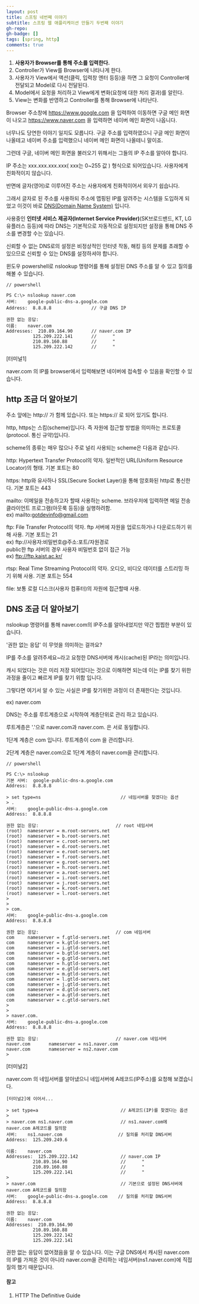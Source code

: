 ```yaml
---
layout: post
title: 스프링 네번째 이야기
subtitle: 스프링 웹 애플리케이션 만들기 두번째 이야기
gh-repo: 
gh-badge: []
tags: [spring, http]
comments: true
---
```


1. **사용자가 Browser를 통해 주소를 입력한다.**
2. Controller가 View를 Browser에 나타나게 한다.
3. 사용자가 View에서 액션(클릭, 입력창 엔터 등등)을 하면 그 요청이 Controller에 전달되고 Model로 다시 전달된다.
4. Model에서 요청을 처리하고 View에게 변화(요청에 대한 처리 결과)를 알린다.
5. View는 변화를 반영하고 Controller를 통해 Browser에 나타난다.

Browser 주소창에 https://www.google.com 을 입력하여 이동하면 구글 메인 화면이 나오고 https://www.naver.com 을 입력하면 네이버 메인 화면이 나옵니다.  

너무나도 당연한 이야기 일지도 모릅니다. 구글 주소를 입력하였으니 구글 메인 화면이 나올테고 네이버 주소를 입력했으니 네이버 메인 화면이 나올테니 말이죠.  

그런데 구글, 네이버 메인 화면을 불러오기 위해서는 그들의 IP 주소를 알아야 합니다.  

IP 주소는 xxx.xxx.xxx.xxx( xxx는 0~255 값 ) 형식으로 되어있습니다. 사용자에게 친화적이지 않습니다. 

반면에 글자(영어)로 이루어진 주소는 사용자에게 친화적이어서 외우기 쉽습니다.  

그래서 글자로 된 주소를 사용하되 주소에 맵핑된 IP를 알려주는 시스템을 도입하게 되었고 이것이 바로 [DNS(Domain Name System)](https://ko.wikipedia.org/wiki/%EB%8F%84%EB%A9%94%EC%9D%B8_%EB%84%A4%EC%9E%84_%EC%8B%9C%EC%8A%A4%ED%85%9C) 입니다.

사용중인 **인터넷 서비스 제공자(Internet Service Provider)**(SK브로드밴드, KT, LG유플러스 등등)에 따라 DNS는 기본적으로 자동적으로 설정되지만 설정을 통해 DNS 주소를 변경할 수는 있습니다. 

신뢰할 수 없는 DNS로의 설정은 비정상적인 인터넷 작동, 해킹 등의 문제를 초래할 수 있으므로 신뢰할 수 있는 DNS를 설정하셔야 합니다.

윈도우 powershell로 nslookup 명령어를 통해 설정된 DNS 주소를 알 수 있고 질의를 해볼 수 있습니다.

~~~
// powershell 

PS C:\> nslookup naver.com
서버:    google-public-dns-a.google.com
Address:  8.8.8.8               // 구글 DNS IP 

권한 없는 응답:
이름:    naver.com
Addresses:  210.89.164.90       // naver.com IP
          125.209.222.141       //      "
          210.89.160.88         //      "
          125.209.222.142       //      "
~~~
[터미널1]

naver.com 의 IP를 browser에서 입력해보면 네이버에 접속할 수 있음을 확인할 수 있습니다.


## http 조금 더 알아보기  

주소 앞에는 http:// 가 함께 있습니다. 또는 https:// 로 되어 있기도 합니다.  

http, https는 스킴(scheme)입니다. 즉 자원에 접근할 방법을 의미하는 프로토콜(protocol. 통신 규약)입니다.  

scheme의 종류는 매우 많으나 주로 널리 사용되는 scheme은 다음과 같습니다.

http: Hypertext Transfer Protocol의 약자. 일반적인 URL(Uniform Resource Locator)의 형태. 기본 포트는 80  

https: http와 유사하나 SSL(Secure Socket Layer)을 통해 암호화된 http로 통신한다. 기본 포트는 443  

mailto: 이메일을 전송하고자 할때 사용하는 scheme. 브라우저에 입력하면 메일 전송 클라이언트 프로그램(아웃룩 등등)을 실행하려함.  
        ex) mailto:gotdevinfo@gmail.com  

ftp: File Transfer Protocol의 약자. ftp 서버에 자원을 업로드하거나 다운로드하기 위해 사용.  기본 포트는 21  
        ex) ftp://사용자:비밀번호@주소:포트/자원경로  
     public한 ftp 서버의 경우 사용자 비밀번호 없이 접근 가능  
        ex) ftp://ftp.kaist.ac.kr/  

rtsp: Real Time Streaming Protocol의 약자. 오디오, 비디오 데이터를 스트리밍 하기 위해 사용. 기본 포트는 554  

file: 보통 로컬 디스크(사용자 컴퓨터)의 자원에 접근할때 사용.  

## DNS 조금 더 알아보기

nslookup 명령어를 통해 naver.com의 IP주소를 알아내었지만 약간 찝찝한 부분이 있습니다.

'권한 없는 응답' 이 무엇을 의미하는 걸까요?

IP를 주소를 알려주세요~라고 요청한 DNS서버에 캐시(cache)된 IP라는 의미입니다.

캐시 되었다는 것은 미리 저장 되어있다는 것으로 이해하면 되는데 이는 IP를 찾기 위한 과정을 줄이고 빠르게 IP를 찾기 위함 입니다.

그렇다면 여기서 알 수 있는 사실은 IP를 찾기위한 과정이 더 존재한다는 것입니다.

ex) naver.com

DNS는 주소를 루트계층으로 시작하여 계층단위로 관리 하고 있습니다.

루트계층은 '.'으로 naver.com과 naver.com. 은 서로 동일합니다.

1단계 계층은 com 입니다. 루트계층이 com 을 관리합니다.

2단계 계층은 naver.com으로 1단계 계층이 naver.com을 관리합니다.

~~~
// powershell

PS C:\> nslookup
기본 서버:  google-public-dns-a.google.com
Address:  8.8.8.8

> set type=ns                              // 네임서버를 찾겠다는 옵션
> .
서버:    google-public-dns-a.google.com
Address:  8.8.8.8

권한 없는 응답:                             // root 네임서버
(root)  nameserver = m.root-servers.net
(root)  nameserver = b.root-servers.net
(root)  nameserver = c.root-servers.net
(root)  nameserver = d.root-servers.net
(root)  nameserver = e.root-servers.net
(root)  nameserver = f.root-servers.net
(root)  nameserver = g.root-servers.net
(root)  nameserver = h.root-servers.net
(root)  nameserver = a.root-servers.net
(root)  nameserver = i.root-servers.net
(root)  nameserver = j.root-servers.net
(root)  nameserver = k.root-servers.net
(root)  nameserver = l.root-servers.net
>
>
> com.
서버:    google-public-dns-a.google.com
Address:  8.8.8.8

권한 없는 응답:                             // com 네임서버
com     nameserver = f.gtld-servers.net
com     nameserver = k.gtld-servers.net
com     nameserver = i.gtld-servers.net
com     nameserver = b.gtld-servers.net
com     nameserver = g.gtld-servers.net
com     nameserver = h.gtld-servers.net
com     nameserver = e.gtld-servers.net
com     nameserver = m.gtld-servers.net
com     nameserver = l.gtld-servers.net
com     nameserver = j.gtld-servers.net
com     nameserver = d.gtld-servers.net
com     nameserver = a.gtld-servers.net
com     nameserver = c.gtld-servers.net
>
>
> naver.com.
서버:    google-public-dns-a.google.com
Address:  8.8.8.8

권한 없는 응답:                             // naver.com 네임서버
naver.com       nameserver = ns1.naver.com
naver.com       nameserver = ns2.naver.com
>

~~~
[터미널2]

naver.com 의 네임서버를 알아냈으니 네임서버에 A레코드(IP주소)를 요청해 보겠습니다.

~~~
[터미널2]에 이어서...

> set type=a                               // A레코드(IP)를 찾겠다는 옵션
>
> naver.com ns1.naver.com                  // ns1.naver.com에 naver.com A레코드를 질의함
서버:    ns1.naver.com                     // 질의를 처리할 DNS서버
Address:  125.209.249.6

이름:    naver.com
Addresses:  125.209.222.142                // naver.com IP
          210.89.164.90                    //      "
          210.89.160.88                    //      "
          125.209.222.141                  //      "
>
> naver.com                                // 기본으로 설정된 DNS서버에 naver.com A레코드를 질의함
서버:    google-public-dns-a.google.com    // 질의를 처리할 DNS서버
Address:  8.8.8.8

권한 없는 응답:
이름:    naver.com
Addresses:  210.89.164.90
          210.89.160.88
          125.209.222.142
          125.209.222.141
~~~

권한 없는 응답이 없어졌음을 알 수 있습니다. 이는 구글 DNS에서 캐시된 naver.com의 IP를 가져온 것이 아니라 naver.com을 관리하는 네임서버(ns1.naver.com)에 직접 질의 했기 때문입니다.

#### 참고
1. HTTP The Definitive Guide